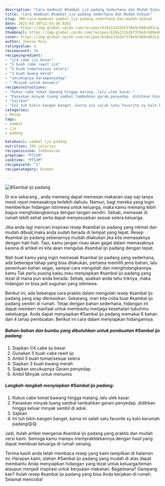 ```yaml
---
description: "Cara membuat #Sambal ijo padang Sederhana dan Mudah Dibuat"
title: "Cara membuat #Sambal ijo padang Sederhana dan Mudah Dibuat"
slug: 100-cara-membuat-sambal-ijo-padang-sederhana-dan-mudah-dibuat
date: 2021-03-30T12:43:50.926Z
image: https://img-global.cpcdn.com/recipes/618a131b2bf370e9/680x482cq70/sambal-ijo-padang-foto-resep-utama.jpg
thumbnail: https://img-global.cpcdn.com/recipes/618a131b2bf370e9/680x482cq70/sambal-ijo-padang-foto-resep-utama.jpg
cover: https://img-global.cpcdn.com/recipes/618a131b2bf370e9/680x482cq70/sambal-ijo-padang-foto-resep-utama.jpg
author: Jennie Ross
ratingvalue: 4
reviewcount: 10
recipeingredient:
- "1/4 cabe ijo besar"
- "5 buah cabe rawit ijo"
- "5 buah tomatsesuai selera"
- "3 buah bwang merah"
- "secukupnya Garampenyedap"
- " Minyak untuk menumis"
recipeinstructions:
- "Kukus cabe tomat bawang hingga matang..lalu ulek kasar."
- "Panaskan minyak.tuang sambal tambahkan garam.penyedap. didihkan hingga keluar minyak sambil di aduk."
- "Sajikan"
- "Ini tuh bikin kangen banget..karna ini salah satu favorite sy kalo kerumah padang😋😋"
categories:
- Resep
tags:
- sambal
- ijo
- padang

katakunci: sambal ijo padang 
nutrition: 295 calories
recipecuisine: Indonesian
preptime: "PT15M"
cooktime: "PT53M"
recipeyield: "2"
recipecategory: Dinner

---
```



![#Sambal ijo padang](https://img-global.cpcdn.com/recipes/618a131b2bf370e9/680x482cq70/sambal-ijo-padang-foto-resep-utama.jpg)

Di era  sekarang , anda memang dapat memesan makanan siap saji tanpa mesti repot memasaknya terlebih dahulu. Namun, bagi mereka yang ingin memberikan hidangan istimewa untuk keluarga, maka kamu memang lebih bagus menghidangkannya dengan tangan sendiri. Sebab, memasak di rumah lebih sehat serta dapat menyesuaikan sesuai selera keluarga.

Jika anda lagi mencari inspirasi resep #sambal ijo padang yang nikmat dan mudah dibuat,maka anda sudah berada di tempat yang tepat. Resep #sambal ijo padang  sebenarnya mudah dilakukan jika kita memasaknya dengan hati-hati. Tapi, kamu jangan risau akan gagal dalam memasaknya 
karena di artikel ini kita akan mengulas #sambal ijo padang dengan tepat.  



Nah buat kamu yang ingin memasak #sambal ijo padang yang sederhana, ada beberapa tahap yang bisa dilakukan, pertama memilih jenis bahan, lalu penentuan bahan segar, sampai cara mengolah dan menghidangkannya. kamu Tak perlu pusing kalau mau menyiapkan #sambal ijo padang yang lezat di mana pun anda berada. Sebab, asalkan anda  tahu triknya, maka hidangan ini bisa jadi suguhan yang istimewa.

Berikut ini, ada beberapa cara praktis  dalam mengolah resep #sambal ijo padang yang siap dikreasikan. Sekarang, mari kita coba buat #sambal ijo padang sendiri di rumah. Tetap dengan bahan sederhana, hidangan ini dapat memberi manfaat untuk membantu menjaga kesehatan tubuhmu sekeluarga. Anda dapat menyiapkan #Sambal ijo padang memakai 6 bahan dan 4 tahap pembuatan. Berikut ini cara dalam menyiapkan hidangannya.

<!--inarticleads1-->

##### Bahan-bahan dan bumbu yang dibutuhkan untuk pembuatan #Sambal ijo padang:

1. Siapkan 1/4 cabe ijo besar
1. Gunakan 5 buah cabe rawit ijo
1. Ambil 5 buah tomat/sesuai selera
1. Siapkan 3 buah bwang merah
1. Siapkan secukupnya Garam.penyedap
1. Ambil  Minyak untuk menumis




<!--inarticleads2-->

##### Langkah-langkah menyiapkan #Sambal ijo padang:

1. Kukus cabe tomat bawang hingga matang..lalu ulek kasar.
1. Panaskan minyak.tuang sambal tambahkan garam.penyedap. didihkan hingga keluar minyak sambil di aduk.
1. Sajikan
1. Ini tuh bikin kangen banget..karna ini salah satu favorite sy kalo kerumah padang😋😋




Jadi, itulah artikel mengenai  #sambal ijo padang  yang praktis dan mudah versi kami. Semoga kamu mampu mempraktekkannya dengan hasil yang dapat membuat keluarga di rumah senang. 

Terima kasih anda telah membaca resep yang kami tampilkan di halaman ini. Harapan kami, olahan  #Sambal ijo padang yang mudah di atas dapat membantu Anda menyiapkan hidangan yang lezat untuk keluarga/teman ataupun menjadi inspirasi untuk berjualan makanan. Bagaimana? Gampang kan? Itulah resep #sambal ijo padang yang bisa Anda kerjakan di rumah. Selamat mencoba!

